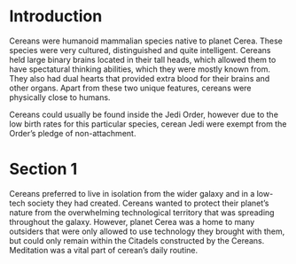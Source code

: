 # Introduction

Cereans were humanoid mammalian species native to planet Cerea.
These species were very cultured, distinguished and quite intelligent.
Cereans held large binary brains located in their tall heads, which allowed them to have spectatural thinking abilities, which they were mostly known from.
They also had dual hearts that provided extra blood for their brains and other organs.
Apart from these two unique features, cereans were physically close to humans.

Cereans could usually be found inside the Jedi Order, however due to the low birth rates for this particular species, cerean Jedi were exempt from the Order’s pledge of non-attachment.

# Section 1

Cereans preferred to live in isolation from the wider galaxy and in a low-tech society they had created.
Cereans wanted to protect their planet’s nature from the overwhelming technological territory that was spreading throughout the galaxy.
However, planet Cerea was a home to many outsiders that were only allowed to use technology they brought with them, but could only remain within the Citadels constructed by the Cereans.
Meditation was a vital part of cerean’s daily routine.
